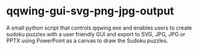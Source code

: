 # qqwing-gui-svg-png-jpg-output
A small python script that controls qqwing.exe and enables users to create sudoku puzzles with a user friendly GUI and export to SVG, JPG, JPG or PPTX using PowerPoint as a canvas to draw the Sudoku puzzles.
